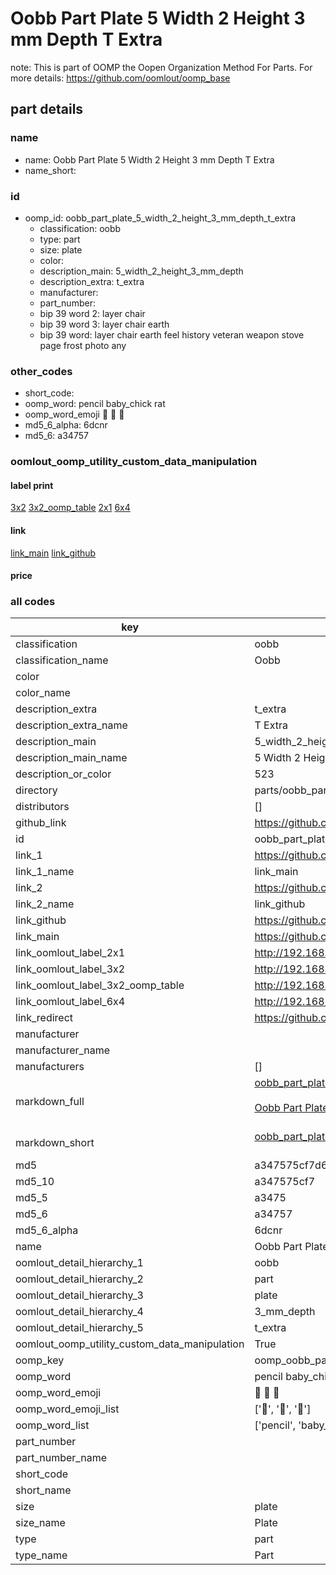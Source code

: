 # Oobb Part Plate 5 Width 2 Height 3 mm Depth T Extra  

note: This is part of OOMP the Oopen Organization Method For Parts. For more details: https://github.com/oomlout/oomp_base

##  part details
  







### name
* name: Oobb Part Plate 5 Width 2 Height 3 mm Depth T Extra
* name_short: 
### id
* oomp_id: oobb_part_plate_5_width_2_height_3_mm_depth_t_extra
  * classification: oobb
  * type: part
  * size: plate
  * color: 
  * description_main: 5_width_2_height_3_mm_depth
  * description_extra: t_extra
  * manufacturer: 
  * part_number: 
  * bip 39 word 2: layer chair
  * bip 39 word 3: layer chair earth
  * bip 39 word: layer chair earth feel history veteran weapon stove page frost photo any

### other_codes
* short_code: 
* oomp_word: pencil baby_chick rat
* oomp_word_emoji :pencil: :baby_chick: :rat:
* md5_6_alpha: 6dcnr
* md5_6: a34757






### oomlout_oomp_utility_custom_data_manipulation
#### label print
[3x2](http://192.168.1.245:1112/?label=oomp%206dcnr)
[3x2_oomp_table](http://192.168.1.108:1112/?label=oomp%206dcnr)
[2x1](http://192.168.1.242:1112/?label=oomp%206dcnr)
[6x4](http://192.168.1.55:1112/?label=oomp%206dcnr)    

#### link

[link_main](https://github.com/oomlout/oomlout_oomp_version_1_messy/tree/main/parts/oobb_part_plate_5_width_2_height_3_mm_depth_t_extra) [link_github](https://github.com/oomlout/oomlout_oomp_version_1_messy/tree/main/parts/oobb_part_plate_5_width_2_height_3_mm_depth_t_extra)                             

#### price







### all codes 
| key | value |  
| --- | --- |  
| classification | oobb |  
| classification_name | Oobb |  
| color |  |  
| color_name |  |  
| description_extra | t_extra |  
| description_extra_name | T Extra |  
| description_main | 5_width_2_height_3_mm_depth |  
| description_main_name | 5 Width 2 Height 3 mm Depth |  
| description_or_color | 523 |  
| directory | parts/oobb_part_plate_5_width_2_height_3_mm_depth_t_extra |  
| distributors | [] |  
| github_link | https://github.com/oomlout/oomlout_oomp_part_src/tree/main/parts/oobb_part_plate_5_width_2_height_3_mm_depth_t_extra |  
| id | oobb_part_plate_5_width_2_height_3_mm_depth_t_extra |  
| link_1 | https://github.com/oomlout/oomlout_oomp_version_1_messy/tree/main/parts/oobb_part_plate_5_width_2_height_3_mm_depth_t_extra |  
| link_1_name | link_main |  
| link_2 | https://github.com/oomlout/oomlout_oomp_version_1_messy/tree/main/parts/oobb_part_plate_5_width_2_height_3_mm_depth_t_extra |  
| link_2_name | link_github |  
| link_github | https://github.com/oomlout/oomlout_oomp_version_1_messy/tree/main/parts/oobb_part_plate_5_width_2_height_3_mm_depth_t_extra |  
| link_main | https://github.com/oomlout/oomlout_oomp_version_1_messy/tree/main/parts/oobb_part_plate_5_width_2_height_3_mm_depth_t_extra |  
| link_oomlout_label_2x1 | http://192.168.1.242:1112/?label=oomp%206dcnr |  
| link_oomlout_label_3x2 | http://192.168.1.245:1112/?label=oomp%206dcnr |  
| link_oomlout_label_3x2_oomp_table | http://192.168.1.108:1112/?label=oomp%206dcnr |  
| link_oomlout_label_6x4 | http://192.168.1.55:1112/?label=oomp%206dcnr |  
| link_redirect | https://github.com/oomlout/oomlout_oomp_version_1_messy/tree/main/parts/oobb_part_plate_5_width_2_height_3_mm_depth_t_extra |  
| manufacturer |  |  
| manufacturer_name |  |  
| manufacturers | [] |  
| markdown_full | [oobb_part_plate_5_width_2_height_3_mm_depth_t_extra](none)<br>[](none)<br>[Oobb Part Plate 5 Width 2 Height 3 Mm Depth T Extra](none)<br><br> |  
| markdown_short | [oobb_part_plate_5_width_2_height_3_mm_depth_t_extra](none)<br><br> |  
| md5 | a347575cf7d6bf0bccb6154c8ac973f2 |  
| md5_10 | a347575cf7 |  
| md5_5 | a3475 |  
| md5_6 | a34757 |  
| md5_6_alpha | 6dcnr |  
| name | Oobb Part Plate 5 Width 2 Height 3 mm Depth T Extra |  
| oomlout_detail_hierarchy_1 | oobb |  
| oomlout_detail_hierarchy_2 | part |  
| oomlout_detail_hierarchy_3 | plate |  
| oomlout_detail_hierarchy_4 | 3_mm_depth |  
| oomlout_detail_hierarchy_5 | t_extra |  
| oomlout_oomp_utility_custom_data_manipulation | True |  
| oomp_key | oomp_oobb_part_plate_5_width_2_height_3_mm_depth_t_extra |  
| oomp_word | pencil baby_chick rat |  
| oomp_word_emoji | :pencil: :baby_chick: :rat: |  
| oomp_word_emoji_list | [':pencil:', ':baby_chick:', ':rat:'] |  
| oomp_word_list | ['pencil', 'baby_chick', 'rat'] |  
| part_number |  |  
| part_number_name |  |  
| short_code |  |  
| short_name |  |  
| size | plate |  
| size_name | Plate |  
| type | part |  
| type_name | Part |  
